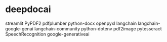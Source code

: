 # deepdocai
streamlit
PyPDF2
pdfplumber
python-docx
openpyxl
langchain
langchain-google-genai
langchain-community
python-dotenv
pdf2image
pytesseract
SpeechRecognition
google-generativeai
